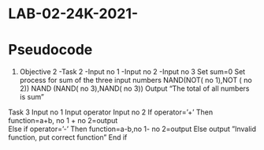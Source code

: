 # LAB-02-24K-2021-

# Pseudocode 
1. Objective 2 
   -Task 2 
    -Input no 1
     -Input no 2
      -Input no 3 
Set sum=0
Set process for sum of the three input numbers 
NAND(NOT( no 1),NOT ( no 2)) NAND (NAND( no 3),NAND( no 3))
Output “The total of all numbers is sum”
   




Task 3
Input no 1 
Input operator 
Input no 2
If operator=’+’
Then function=a+b, no 1 + no 2=output   
Else if operator=’-’
Then function=a-b,no 1- no 2=output 
Else output ”Invalid function, put correct function” 
End if 
